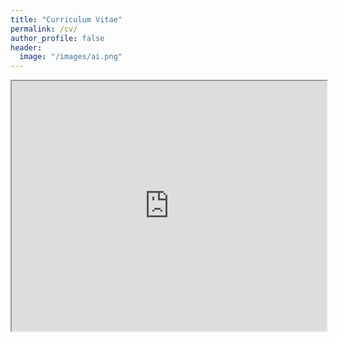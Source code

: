 ```yaml
---
title: "Curriculum Vitae"
permalink: /cv/
author_profile: false
header:
  image: "/images/ai.png"
---
```


<iframe src="https://drive.google.com/file/d/11sAStKVdzNKruL8TFuH-YGRJ5a522jGO/preview" width="100%" height="400px"></iframe>
